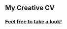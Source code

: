 ## My Creative CV
### [Feel free to take a look!](https://luckytoaster.github.io/curriculum-vitae/)

